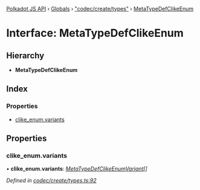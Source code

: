 [Polkadot JS API](../README.md) › [Globals](../globals.md) › ["codec/create/types"](../modules/_codec_create_types_.md) › [MetaTypeDefClikeEnum](_codec_create_types_.metatypedefclikeenum.md)

# Interface: MetaTypeDefClikeEnum

## Hierarchy

* **MetaTypeDefClikeEnum**

## Index

### Properties

* [clike_enum.variants](_codec_create_types_.metatypedefclikeenum.md#clike_enum.variants)

## Properties

###  clike_enum.variants

• **clike_enum.variants**: *[MetaTypeDefClikeEnumVariant](_codec_create_types_.metatypedefclikeenumvariant.md)[]*

*Defined in [codec/create/types.ts:92](https://github.com/polkadot-js/api/blob/7143f5e643/packages/types/src/codec/create/types.ts#L92)*
